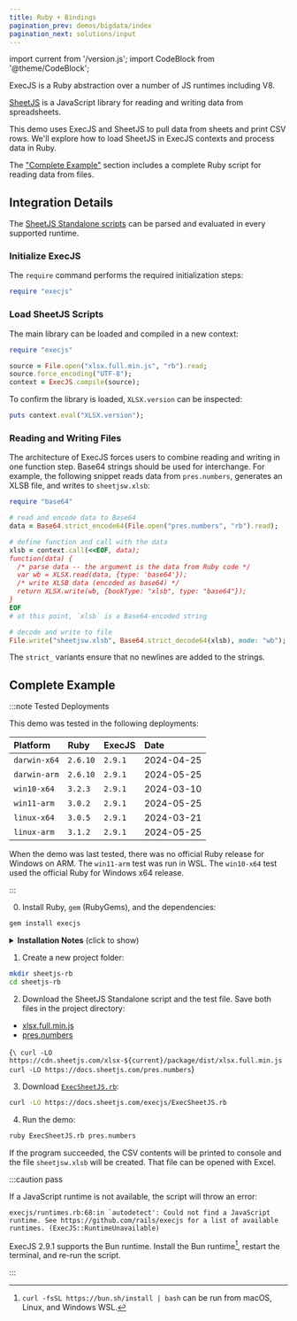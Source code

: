 ```yaml
---
title: Ruby + Bindings
pagination_prev: demos/bigdata/index
pagination_next: solutions/input
---
```


import current from '/version.js';
import CodeBlock from '@theme/CodeBlock';

ExecJS is a Ruby abstraction over a number of JS runtimes including V8.

[SheetJS](https://sheetjs.com) is a JavaScript library for reading and writing
data from spreadsheets.

This demo uses ExecJS and SheetJS to pull data from sheets and print CSV rows.
We'll explore how to load SheetJS in ExecJS contexts and process data in Ruby.

The ["Complete Example"](#complete-example) section includes a complete Ruby
script for reading data from files.

## Integration Details

The [SheetJS Standalone scripts](/docs/getting-started/installation/standalone)
can be parsed and evaluated in every supported runtime.

### Initialize ExecJS

The `require` command performs the required initialization steps:

```rb
require "execjs"
```

### Load SheetJS Scripts

The main library can be loaded and compiled in a new context:

```rb
require "execjs"

source = File.open("xlsx.full.min.js", "rb").read;
source.force_encoding("UTF-8");
context = ExecJS.compile(source);
```

To confirm the library is loaded, `XLSX.version` can be inspected:

```rb
puts context.eval("XLSX.version");
```

### Reading and Writing Files

The architecture of ExecJS forces users to combine reading and writing in one
function step.  Base64 strings should be used for interchange.  For example,
the following snippet reads data from `pres.numbers`, generates an XLSB file,
and writes to `sheetjsw.xlsb`:

```rb
require "base64"

# read and encode data to Base64
data = Base64.strict_encode64(File.open("pres.numbers", "rb").read);

# define function and call with the data
xlsb = context.call(<<EOF, data);
function(data) {
  /* parse data -- the argument is the data from Ruby code */
  var wb = XLSX.read(data, {type: 'base64'});
  /* write XLSB data (encoded as base64) */
  return XLSX.write(wb, {bookType: "xlsb", type: "base64"});
}
EOF
# at this point, `xlsb` is a Base64-encoded string

# decode and write to file
File.write("sheetjsw.xlsb", Base64.strict_decode64(xlsb), mode: "wb");
```

The `strict_` variants ensure that no newlines are added to the strings.

## Complete Example

:::note Tested Deployments

This demo was tested in the following deployments:

| Platform     | Ruby     | ExecJS  | Date       |
|:-------------|:---------|:--------|:-----------|
| `darwin-x64` | `2.6.10` | `2.9.1` | 2024-04-25 |
| `darwin-arm` | `2.6.10` | `2.9.1` | 2024-05-25 |
| `win10-x64`  | `3.2.3`  | `2.9.1` | 2024-03-10 |
| `win11-arm`  | `3.0.2`  | `2.9.1` | 2024-05-25 |
| `linux-x64`  | `3.0.5`  | `2.9.1` | 2024-03-21 |
| `linux-arm`  | `3.1.2`  | `2.9.1` | 2024-05-25 |

When the demo was last tested, there was no official Ruby release for Windows
on ARM. The `win11-arm` test was run in WSL. The `win10-x64` test used the
official Ruby for Windows x64 release.

:::

0) Install Ruby, `gem` (RubyGems), and the dependencies:

```bash
gem install execjs
```

<details>
  <summary><b>Installation Notes</b> (click to show)</summary>

The command may need to be run as an administrator or root user:

```bash
sudo gem install execjs
```

:::note pass

On Arch Linux-based platforms including the Steam Deck, `rubygems` must be
installed through the package manager:

```bash
sudo pacman -Syu rubygems
```

:::

</details>

1) Create a new project folder:

```bash
mkdir sheetjs-rb
cd sheetjs-rb
```

2) Download the SheetJS Standalone script and the test file. Save both files in
the project directory:

<ul>
<li><a href={`https://cdn.sheetjs.com/xlsx-${current}/package/dist/xlsx.full.min.js`}>xlsx.full.min.js</a></li>
<li><a href="https://docs.sheetjs.com/pres.numbers">pres.numbers</a></li>
</ul>

<CodeBlock language="bash">{`\
curl -LO https://cdn.sheetjs.com/xlsx-${current}/package/dist/xlsx.full.min.js
curl -LO https://docs.sheetjs.com/pres.numbers`}
</CodeBlock>

3) Download [`ExecSheetJS.rb`](pathname:///execjs/ExecSheetJS.rb):

```bash
curl -LO https://docs.sheetjs.com/execjs/ExecSheetJS.rb
```

4) Run the demo:

```bash
ruby ExecSheetJS.rb pres.numbers
```

If the program succeeded, the CSV contents will be printed to console and the
file `sheetjsw.xlsb` will be created.  That file can be opened with Excel.

:::caution pass

If a JavaScript runtime is not available, the script will throw an error:

```
execjs/runtimes.rb:68:in `autodetect': Could not find a JavaScript runtime. See https://github.com/rails/execjs for a list of available runtimes. (ExecJS::RuntimeUnavailable)
```

ExecJS 2.9.1 supports the Bun runtime. Install the Bun runtime[^1], restart the
terminal, and re-run the script.

:::

[^1]: `curl -fsSL https://bun.sh/install | bash` can be run from macOS, Linux, and Windows WSL.